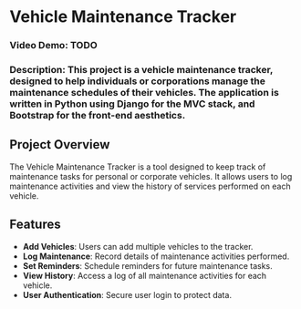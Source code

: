 # Vehicle Maintenance Tracker
### Video Demo: TODO
### Description: This project is a vehicle maintenance tracker, designed to help individuals or corporations manage the maintenance schedules of their vehicles. The application is written in Python using Django for the MVC stack, and Bootstrap for the front-end aesthetics.

## Project Overview

The Vehicle Maintenance Tracker is a tool designed to keep track of maintenance tasks for personal or corporate vehicles. It allows users to log maintenance activities and view the history of services performed on each vehicle.

## Features

- **Add Vehicles**: Users can add multiple vehicles to the tracker.
- **Log Maintenance**: Record details of maintenance activities performed.
- **Set Reminders**: Schedule reminders for future maintenance tasks.
- **View History**: Access a log of all maintenance activities for each vehicle.
- **User Authentication**: Secure user login to protect data.

